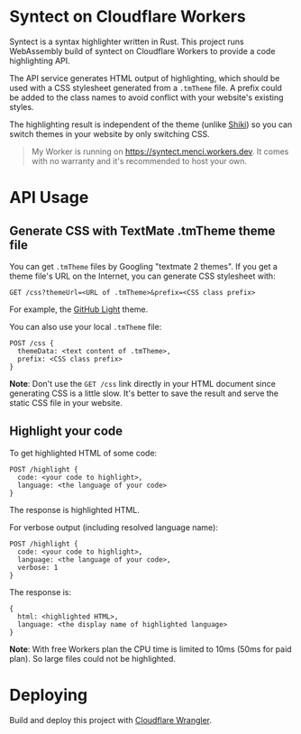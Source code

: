 # Syntect on Cloudflare Workers

Syntect is a syntax highlighter written in Rust. This project runs WebAssembly build of syntect on Cloudflare Workers to provide a code highlighting API.

The API service generates HTML output of highlighting, which should be used with a CSS stylesheet generated from a `.tmTheme` file. A prefix could be added to the class names to avoid conflict with your website's existing styles.

The highlighting result is independent of the theme (unlike [Shiki](https://github.com/shikijs/shiki)) so you can switch themes in your website by only switching CSS.

> My Worker is running on https://syntect.menci.workers.dev. It comes with no warranty and it's recommended to host your own.

# API Usage

## Generate CSS with TextMate .tmTheme theme file

You can get `.tmTheme` files by Googling "textmate 2 themes". If you get a theme file's URL on the Internet, you can generate CSS stylesheet with:

```
GET /css?themeUrl=<URL of .tmTheme>&prefix=<CSS class prefix>
```

For example, the [GitHub Light](https://syntect.menci.workers.dev/css?themeUrl=https%3A%2F%2Fraw.githubusercontent.com%2Fchriskempson%2Ftomorrow-theme%2Fmaster%2Ftextmate%2FTomorrow.tmTheme&prefix=hl-) theme.

You can also use your local `.tmTheme` file:

```
POST /css {
  themeData: <text content of .tmTheme>,
  prefix: <CSS class prefix>
}
```

**Note**: Don't use the `GET /css` link directly in your HTML document since generating CSS is a little slow. It's better to save the result and serve the static CSS file in your website.

## Highlight your code

To get highlighted HTML of some code:

```
POST /highlight {
  code: <your code to highlight>,
  language: <the language of your code>
}
```

The response is highlighted HTML.

For verbose output (including resolved language name):

```
POST /highlight {
  code: <your code to highlight>,
  language: <the language of your code>,
  verbose: 1
}
```

The response is:

```
{
  html: <highlighted HTML>,
  language: <the display name of highlighted language>
}
```

**Note**: With free Workers plan the CPU time is limited to 10ms (50ms for paid plan). So large files could not be highlighted.

# Deploying

Build and deploy this project with [Cloudflare Wrangler](https://developers.cloudflare.com/workers/cli-wrangler).
